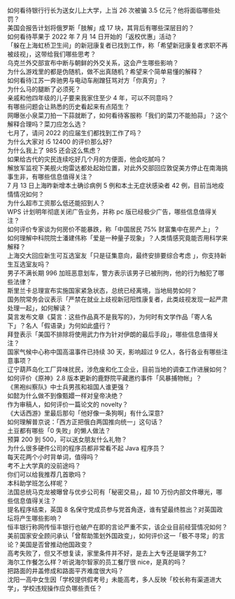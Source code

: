如何看待银行行长为送女儿上大学，上当 26 次被骗 3.5 亿元？他将面临哪些处罚？  
美国会报告计划将俄罗斯「肢解」成 17 块，其背后有哪些深层目的？  
如何看待苹果于 2022 年 7 月 14 日开始的「返校优惠」活动？  
「躲在上海虹桥卫生间」的新冠康复者已找到工作，称「希望新冠康复者求职不再被歧视」，这带给我们哪些思考？  
乌克兰外交部宣布中断与朝鲜的外交关系，这会产生哪些影响？  
为什么游戏里的都是伪随机，做不出真随机？希望来个简单易懂的解释？  
如何看待江苏一奔驰男与电动车剐蹭狂骂对方「你真穷」？  
为什么马的腿断了必须死？  
亲戚和他四年级的儿子要来我家住至少 4 年，可以不同意吗？  
有哪些问题会让熟悉的历史看起来有点陌生？  
网曝张小泉菜刀拍一下蒜就断了，如何看待客服称「我们的菜刀不能拍蒜」？这个解释合理吗？菜刀应怎么选？  
七月了，请问 2022 的应届生们都找到工作了吗？  
为什么大家对 i5 12400 的评价那么好?  
为什么我上了 985 还会这么焦虑？  
如果给古代的灾民连续吃好几个月的方便面，他会吃腻吗？  
解放军监视下美舰火炮雷达都处起始位置，对此外交部回应敦促美方停止在南海挑事生非，有哪些信息值得关注？  
7 月 13 日上海昨新增本土确诊病例 5 例和本土无症状感染者 42 例，目前当地疫情情况如何？  
为什么超市工资那么低还能招到人？  
WPS 计划明年彻底关闭广告业务，并称 pc 版已经极少广告，哪些信息值得关注？  
如何评价专家谈为何房价不能暴跌，称「中国居民 75% 财富集中在房产上」？  
如何理解中科院院士潘建伟称「爱是一种量子现象」？人类情感究竟能否用科学来解释？  
上海交大回应新生可互选室友「只是征集意向，最终安排要综合考虑 」，你支持新生互选室友吗？  
男子不满长期 996 加班恶意划车，警方表示该男子已被刑拘，他的行为触犯了哪些法律？  
斯里兰卡总理宣布实施国家紧急状态，总统已经离境，当地局势如何？  
国务院常务会议表示「严禁在就业上歧视新冠阳性康复者，此类歧视发现一起严肃处理一起」，如何解读？  
莫言发布文章《莫言：这些作品真不是我写的》，为何时有文学作品「寄人名下」？名人「假语录」为何如此盛行？  
拜登表示「美国不排除将使用武力作为针对伊朗的最后手段」，哪些信息值得关注？  
国家气候中心称中国高温事件已持续 30 天，影响超过 9 亿人，各行各业有哪些注意事项？  
辽宁葫芦岛化工厂异味扰民，涉危废和化工企业，目前当地的调查工作进展如何？  
如何评价《原神》2.8 版本更新的鹿野院平藏邀约事件「风暴捕物帐」？  
《黑袍纠察队》中士兵男孩和祖国人谁更强？  
如懿为什么做不到像甄嬛一样对皇帝决绝？  
作为审稿人，如何评价一篇论文的 novelty？  
《大话西游》里最后那句「他好像一条狗啊」有什么深意?  
如何理解普京说：「西方正把俄白两国推向统一」这句话？  
土豆都有哪些「0 失败」的懒人做法？  
预算 200 到 500，可以送女朋友什么礼物？  
为什么很多硬件公司的程序员都非常看不起 Java 程序员？  
每天花两个小时背单词，值得吗？  
考不上大学真的没前途吗？  
你们可以给我推荐几首歌吗？  
本科助学班怎么样呢？  
法国总统马克龙被曝曾与优步公司有「秘密交易」，超 10 万份内部文件曝光，哪些信息值得关注？  
提名程序结束，英国 8 名保守党成员参与党首角逐，谁有望最终胜出？对英国政坛将产生哪些影响？  
恒丰银行称网传恒丰银行也破产在即的言论严重不实，该企业目前经营情况如何？  
美前国家安全顾问承认「曾帮助策划外国政变」，如何评价这一「极不寻常」的言论？美国是否曾推动他国政变？  
高考失败了，但又不想复读，家里条件并不好，是去上大专还是辍学务工?  
海尔工作餐怎么样？听说海尔智家的员工餐厅很 nice，是真的吗？  
把路面的井盖修成和路面平齐难度很大吗？  
沈阳一高中女生因「学校提供假考号」未能高考，多人反映「校长称有渠道进大学」，学校违规操作应负哪些责任？  
